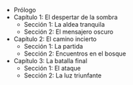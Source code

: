 - Prólogo
- Capítulo 1: El despertar de la sombra
    - Sección 1: La aldea tranquila
    - Sección 2: El mensajero oscuro
- Capítulo 2: El camino incierto
    - Sección 1: La partida
    - Sección 2: Encuentros en el bosque
- Capítulo 3: La batalla final
    - Sección 1: El ataque
    - Sección 2: La luz triunfante
    